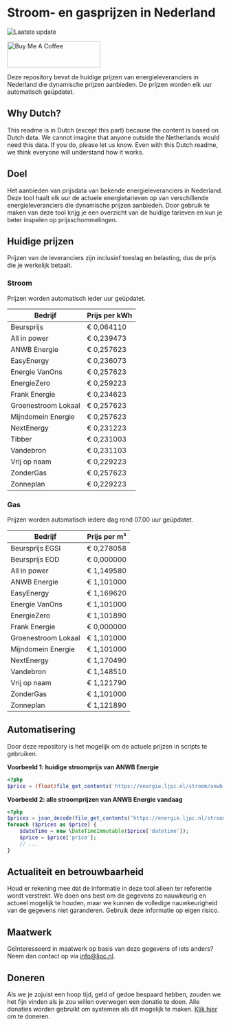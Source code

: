 # Stroom- en gasprijzen in Nederland

![Laatste update](https://img.shields.io/badge/laatste%20update-2024--03--20%2012%3A00%20CET-brightgreen)

<a href="https://www.buymeacoffee.com/Lars-" target="_blank"><img src="https://cdn.buymeacoffee.com/buttons/v2/default-orange.png" alt="Buy Me A Coffee" height="60" style="height: 60px !important;width: 217px !important;" ></a>

Deze repository bevat de huidige prijzen van energieleveranciers in Nederland die dynamische prijzen aanbieden. De prijzen worden elk uur automatisch geüpdatet.

## Why Dutch?

This readme is in Dutch (except this part) because the content is based on Dutch data. We cannot imagine that anyone outside the Netherlands would need this data. If you do, please let us know. Even with this Dutch readme, we think
everyone will understand how it works.

## Doel

Het aanbieden van prijsdata van bekende energieleveranciers in Nederland. Deze tool haalt elk uur de actuele energietarieven op van verschillende energieleveranciers die dynamische prijzen aanbieden. Door gebruik te maken van deze tool
krijg je een overzicht van de huidige tarieven en kun je beter inspelen op prijsschommelingen.

## Huidige prijzen

Prijzen van de leveranciers zijn inclusief toeslag en belasting, dus de prijs die je werkelijk betaalt.

### Stroom

Prijzen worden automatisch ieder uur geüpdatet.

 Bedrijf | Prijs per kWh 
---------|---------------
Beursprijs | € 0,064110
All in power | € 0,239473
ANWB Energie | € 0,257623
EasyEnergy | € 0,236073
Energie VanOns | € 0,257623
EnergieZero | € 0,259223
Frank Energie | € 0,234623
Groenestroom Lokaal | € 0,257623
Mijndomein Energie | € 0,257623
NextEnergy | € 0,231223
Tibber | € 0,231003
Vandebron | € 0,231103
Vrij op naam | € 0,229223
ZonderGas | € 0,257623
Zonneplan | € 0,229223


### Gas

Prijzen worden automatisch iedere dag rond 07.00 uur geüpdatet.

 Bedrijf | Prijs per m³ 
---------|--------------
Beursprijs EGSI | € 0,278058
Beursprijs EOD | € 0,000000
All in power | € 1,149580
ANWB Energie | € 1,101000
EasyEnergy | € 1,169620
Energie VanOns | € 1,101000
EnergieZero | € 1,101890
Frank Energie | € 0,000000
Groenestroom Lokaal | € 1,101000
Mijndomein Energie | € 1,101000
NextEnergy | € 1,170490
Vandebron | € 1,148510
Vrij op naam | € 1,121790
ZonderGas | € 1,101000
Zonneplan | € 1,121890


## Automatisering

Door deze repository is het mogelijk om de actuele prijzen in scripts te gebruiken.

**Voorbeeld 1: huidige stroomprijs van ANWB Energie**

```php
<?php
$price = (float)file_get_contents('https://energie.ljpc.nl/stroom/anwb-energie-nu.txt');

```

**Voorbeeld 2: alle stroomprijzen van ANWB Energie vandaag**

```php
<?php
$prices = json_decode(file_get_contents('https://energie.ljpc.nl/stroom/all-in-power-vandaag.json'),true);
foreach ($prices as $price) {
    $dateTime = new \DateTimeImmutable($price['datetime']);
    $price = $price['price'];
    // ...
}
```

## Actualiteit en betrouwbaarheid

Houd er rekening mee dat de informatie in deze tool alleen ter referentie wordt verstrekt. We doen ons best om de gegevens zo nauwkeurig en actueel mogelijk te houden, maar we kunnen de volledige nauwkeurigheid van de gegevens niet
garanderen. Gebruik deze informatie op eigen risico.

## Maatwerk

Geïnteresseerd in maatwerk op basis van deze gegevens of iets anders? Neem dan contact op
via [info@ljpc.nl](mailto:info@ljpc.nl?subject=Energie%20prijzen).

## Doneren

Als we je zojuist een hoop tijd, geld of gedoe bespaard hebben, zouden we het fijn vinden als je zou willen overwegen een
donatie te doen. Alle donaties worden gebruikt om systemen als dit mogelijk te
maken. [Klik hier](https://www.buymeacoffee.com/Lars-) om te doneren.
